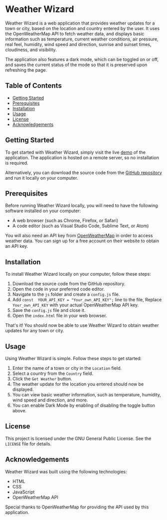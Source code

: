 # Weather Wizard

Weather Wizard is a web application that provides weather updates for a town or city, based on the location and country entered by the user. It uses the OpenWeatherMap API to fetch weather data, and displays basic information such as temperature, current weather conditions, air pressure, real feel, humidity, wind speed and direction, sunrise and sunset times, cloudiness, and visibility.

The application also features a dark mode, which can be toggled on or off, and saves the current status of the mode so that it is preserved upon refreshing the page.

## Table of Contents

- [Getting Started](#getting-started)
- [Prerequisites](#prerequisites)
- [Installation](#installation)
- [Usage](#usage)
- [License](#license)
- [Acknowledgements](#acknowledgements)

## Getting Started

To get started with Weather Wizard, simply visit the live [demo](https://weather-wizard-js.netlify.app/) of the application. The application is hosted on a remote server, so no installation is required.

Alternatively, you can download the source code from the [GitHub repository](https://github.com/mazharkafi004/WeatherWizard) and run it locally on your computer.

## Prerequisites

Before running Weather Wizard locally, you will need to have the following software installed on your computer:

- A web browser (such as Chrome, Firefox, or Safari)
- A code editor (such as Visual Studio Code, Sublime Text, or Atom)

You will also need an API key from [OpenWeatherMap](https://openweathermap.org/) in order to access weather data. You can sign up for a free account on their website to obtain an API key.

## Installation

To install Weather Wizard locally on your computer, follow these steps:

1. Download the source code from the GitHub repository.
2. Open the code in your preferred code editor.
3. Navigate to the `js` folder and create a `config.js` file.
4. Add `const  YOUR_API_KEY = "Your_own_API_KEY";` line to the file, Replace `Your_own_API_KEY` with your actual OpenWeatherMap API key.
5. Save the `config.js` file and close it.
6. Open the `index.html` file in your web browser.

That's it! You should now be able to use Weather Wizard to obtain weather updates for any town or city.

## Usage

Using Weather Wizard is simple. Follow these steps to get started:

1. Enter the name of a town or city in the `Location` field.
2. Select a country from the `Country` field.
3. Click the `Get Weather` button.
4. The weather update for the location you entered should now be displayed.
5. You can view basic weather information, such as temperature, humidity, wind speed and direction, and more.
6. You can enable Dark Mode by enabling of disabling the toggle button above.

## License

This project is licensed under the GNU General Public License. See the `LICENSE` file for details.

## Acknowledgements

Weather Wizard was built using the following technologies:

- HTML
- CSS
- JavaScript
- OpenWeatherMap API

Special thanks to OpenWeatherMap for providing the API used by this application.
